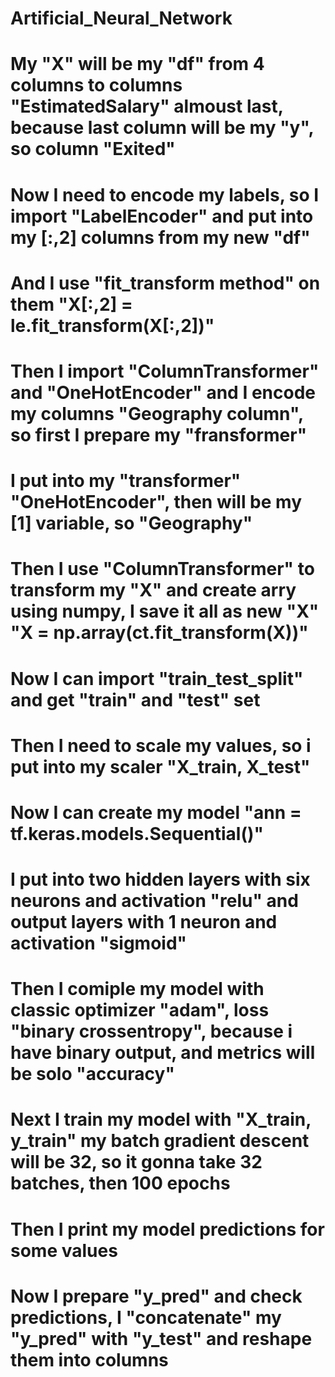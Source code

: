 # Artificial_Neural_Network
# My "X" will be my "df" from 4 columns to columns "EstimatedSalary" almoust last, because last column will be my "y", so column "Exited"
# Now I need to encode my labels, so I import "LabelEncoder" and put into my [:,2] columns from my new "df"
# And I use "fit_transform method" on them "X[:,2] = le.fit_transform(X[:,2])"
# Then I import "ColumnTransformer" and "OneHotEncoder" and I encode my columns "Geography column", so first I prepare my "fransformer" 
# I put into my "transformer" "OneHotEncoder", then will be my [1] variable, so "Geography"
# Then I use "ColumnTransformer" to transform my "X" and create arry using numpy, I save it all as new "X" "X = np.array(ct.fit_transform(X))"
# Now I can import "train_test_split" and get "train" and "test" set 
# Then I need to scale my values, so i put into my scaler "X_train, X_test"
# Now I can create my model "ann = tf.keras.models.Sequential()" 
# I put into two hidden layers with six neurons and activation "relu" and output layers with 1 neuron and activation "sigmoid"
# Then I comiple my model with classic optimizer "adam", loss "binary crossentropy", because i have binary output, and metrics will be solo "accuracy"
# Next I train my model with "X_train, y_train" my batch gradient descent will be 32, so it gonna take 32 batches, then 100 epochs 
# Then I print my model predictions for some values 
# Now I prepare "y_pred" and check predictions, I "concatenate" my "y_pred" with "y_test" and reshape them into columns 

